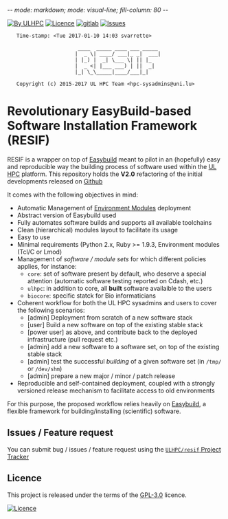 -*- mode: markdown; mode: visual-line; fill-column: 80 -*-

[![By ULHPC](https://img.shields.io/badge/by-ULHPC-orange.svg)](http://hpc.uni.lu) [![Licence](https://img.shields.io/badge/license-GPL--3.0-blue.svg)](http://www.gnu.org/licenses/gpl-3.0.html) [![gitlab](https://img.shields.io/badge/git-gitlab-lightgray.svg)](https://gitlab.uni.lu/ULHPC/resif) [![Issues](https://img.shields.io/badge/issues-gitlab-green.svg)](https://gitlab.uni.lu/ULHPC/resif/issues)

       Time-stamp: <Tue 2017-01-10 14:03 svarrette>

                           ____  _____ ____ ___ _____
                          |  _ \| ____/ ___|_ _|  ___|
                          | |_) |  _| \___ \| || |_
                          |  _ <| |___ ___) | ||  _|
                          |_| \_\_____|____/___|_|

       Copyright (c) 2015-2017 UL HPC Team <hpc-sysadmins@uni.lu>

# Revolutionary EasyBuild-based Software Installation Framework (RESIF)

RESIF is a wrapper on top of [Easybuild](https://hpcugent.github.io/easybuild) meant to pilot in an (hopefully) easy and reproducible way the building process of software used within the [UL HPC](http://hpc.uni.lu) platform.
This repository holds the __V2.0__ refactoring of the initial developments released on [Github](https://github.com/ULHPC/resif)

It comes with the following objectives in mind:

* Automatic Management of [Environment Modules](http://modules.sourceforge.net/) deployment
* Abstract version of Easybuild used
* Fully automates software builds and supports all available toolchains
* Clean (hierarchical) modules layout to facilitate its usage
* Easy to use
* Minimal requirements (Python 2.x, Ruby >= 1.9.3, Environment modules (Tcl/C or Lmod)
* Management of _software / module sets_ for which different policies applies, for instance:
  * `core`: set of software present by default, who deserve a special attention (automatic software testing reported on Cdash, etc.)
  * `ulhpc`: in addition to core, all **built** software availaible to the users
  * `biocore`: specific statck for Bio informaticians
* Coherent workflow for both the UL HPC sysadmins and users to cover the following scenarios:
  * [admin] Deployment from scratch of a new software stack
  * [user]  Build a new software on top of the existing stable stack
  * [power user]  as above, and contribute back to the deployed infrastructure (pull request etc.)
  * [admin] add a new software to a software set, on top of the existing stable stack
  * [admin] test the successful _building_ of a given software set (in `/tmp/` or `/dev/shm`)
  * [admin] prepare a new major / minor / patch release
* Reproducible and self-contained deployment, coupled with a strongly versioned release mechanism to facilitate access to old environments

For this purpose, the proposed workflow relies heavily on [Easybuild](http://hpcugent.github.io/easybuild/), a flexible framework for building/installing (scientific) software.

## Issues / Feature request

You can submit bug / issues / feature request using the [`ULHPC/resif` Project Tracker](https://gitlab.uni.lu/ULHPC/resif/issues)

## Licence

This project is released under the terms of the [GPL-3.0](LICENCE) licence.

[![Licence](https://www.gnu.org/graphics/gplv3-88x31.png)](http://www.gnu.org/licenses/gpl-3.0.html)
